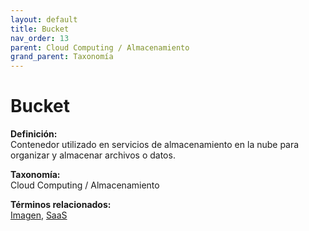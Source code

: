 ```yaml
---
layout: default
title: Bucket
nav_order: 13
parent: Cloud Computing / Almacenamiento
grand_parent: Taxonomía
---
```


# Bucket

**Definición:**  
Contenedor utilizado en servicios de almacenamiento en la nube para organizar y almacenar archivos o datos.

**Taxonomía:**  
Cloud Computing / Almacenamiento

**Términos relacionados:**  
[Imagen](https://maleniski.github.io/diccionario-angl-tec-mx/docs/taxonomia/imagen/imagen.html), [SaaS](https://maleniski.github.io/diccionario-angl-tec-mx/docs/taxonomia/saas/saas.html)
